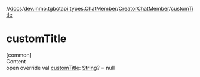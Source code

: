 //[docs](../../../index.md)/[dev.inmo.tgbotapi.types.ChatMember](../index.md)/[CreatorChatMember](index.md)/[customTitle](custom-title.md)



# customTitle  
[common]  
Content  
open override val [customTitle](custom-title.md): [String](https://kotlinlang.org/api/latest/jvm/stdlib/kotlin/-string/index.html)? = null  



